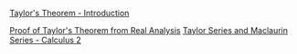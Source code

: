 [Taylor's Theorem - Introduction](https://www.youtube.com/watch?v=_PyuMFBvj8g)

[Proof of Taylor's Theorem from Real Analysis](https://www.youtube.com/watch?v=kSSb9cn9vWk)
[Taylor Series and Maclaurin Series - Calculus 2](https://www.youtube.com/watch?v=LDBnS4c7YbA)
[]()
[]()